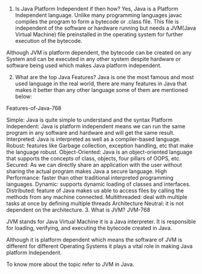 1. Is Java Platform Independent if then how?
Yes, Java is a Platform Independent language. Unlike many programming languages javac compiles the program to form a bytecode or .class file. This file is independent of the software or hardware running but needs a JVM(Java Virtual Machine) file preinstalled in the operating system for further execution of the bytecode.

Although JVM is platform dependent, the bytecode can be created on any System and can be executed in any other system despite hardware or software being used which makes Java platform independent.

2. What are the top Java Features?
Java is one the most famous and most used language in the real world, there are many features in Java that makes it better than any other language some of them are mentioned below:

Features-of-Java-768

Simple: Java is quite simple to understand and the syntax
Platform Independent: Java is platform independent means we can run the same program in any software and hardware and will get the same result.
Interpreted: Java is interpreted as well as a compiler-based language. 
Robust: features like Garbage collection, exception handling, etc that make the language robust.
Object-Oriented: Java is an object-oriented language that supports the concepts of class,  objects, four pillars of OOPS, etc. 
Secured: As we can directly share an application with the user without sharing the actual program makes Java a secure language. 
High Performance:  faster than other traditional interpreted programming languages.
Dynamic: supports dynamic loading of classes and interfaces.
Distributed: feature of Java makes us able to access files by calling the methods from any machine connected.
Multithreaded: deal with multiple tasks at once by defining multiple threads
Architecture Neutral: it is not dependent on the architecture.
3. What is JVM?
JVM-768

JVM stands for Java Virtual Machine it is a Java interpreter. It is responsible for loading, verifying, and executing the bytecode created in Java.

Although it is platform dependent which means the software of JVM is different for different Operating Systems it plays a vital role in making Java platform Independent.

To know more about the topic refer to JVM in Java.